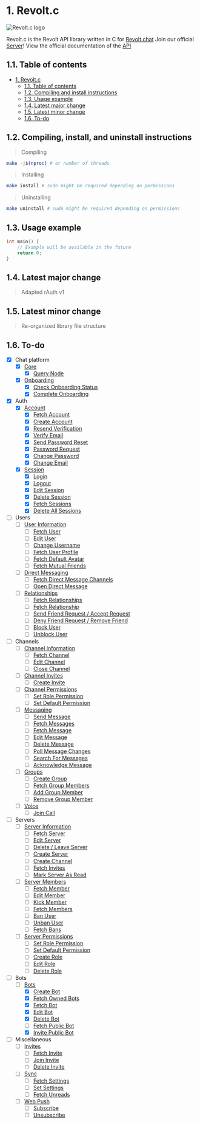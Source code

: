 # 1. Revolt.c
![Revolt.c logo](https://autumn.revolt.chat/icons/E-ASKEsG63ohhrzkEHzSzf8TQ7PzqJGLdPLBQK6EMw?max_side=64)

Revolt.c is the Revolt API library written in C for [Revolt.chat](https://revolt.chat)
Join our official [Server](https://app.revolt.chat/invite/Nw4ZWnxZ)!
View the official documentation of the [API](https://developers.revolt.chat/api/)

## 1.1. Table of contents
- [1. Revolt.c](#1--revolt.c)
  - [1.1. Table of contents](#11-table-of-contents)
  - [1.2. Compiling and install instructions](#12-compiling-and-install-instructions)
  - [1.3. Usage example](#13-usage-example)
  - [1.4. Latest major change](#14-latest-major-change)
  - [1.5. Latest minor change](#15-latest-minor-change)
  - [1.6. To-do](#16-to-do)

## 1.2. Compiling, install, and uninstall instructions
> Compiling
```bash
make -j$(nproc) # or number of threads
```
> Installing
```bash
make install # sudo might be required depending on permissions
```
> Uninstalling
```bash
make uninstall # sudo might be required depending on permissions
```

## 1.3. Usage example
```c
int main() {
    // Example will be available in the future
    return 0;
}
```

## 1.4. Latest major change
> Adapted rAuth v1

## 1.5. Latest minor change
> Re-organized library file structure

## 1.6. To-do
- [x] Chat platform
    - [x] [Core](https://developers.revolt.chat/api/#tag/Core)
        - [x] [Query Node](https://developers.revolt.chat/api/#tag/Core/paths/~1/get)
    - [x] [Onboarding](https://developers.revolt.chat/api/#tag/Onboarding)
        - [x] [Check Onboarding Status](https://developers.revolt.chat/api/#tag/Onboarding/paths/~1onboard~1hello/get)
        - [x] [Complete Onboarding](https://developers.revolt.chat/api/#tag/Onboarding/paths/~1onboard~1complete/post)
- [x] Auth
    - [x] [Account](https://developers.revolt.chat/api/#tag/Account)
        - [x] [Fetch Account](https://developers.revolt.chat/api/#tag/Account/paths/~1account/get)
        - [x] [Create Account](https://developers.revolt.chat/api/#tag/Account/paths/~1account~1create/post)
        - [x] [Resend Verification](https://developers.revolt.chat/api/#tag/Account/paths/~1account~1reverify/post)
        - [x] [Verify Email](https://developers.revolt.chat/api/#tag/Account/paths/~1account~1verify~1:code/post)
        - [x] [Send Password Reset](https://developers.revolt.chat/api/#tag/Account/paths/~1account~1reset_password/post)
        - [x] [Password Request](https://developers.revolt.chat/api/#tag/Account/paths/~1account~1reset_password/patch)
        - [x] [Change Password](https://developers.revolt.chat/api/#tag/Account/paths/~1account~1change~1password/post)
        - [x] [Change Email](https://developers.revolt.chat/api/#tag/Account/paths/~1account~1change~1email/post)
    - [x] [Session](https://developers.revolt.chat/api/#tag/Session)
        - [x] [Login](https://developers.revolt.chat/api/#tag/Session/paths/~1session~1login/post)
        - [x] [Logout](https://developers.revolt.chat/api/#tag/Session/paths/~1session~1logout/delete)
        - [x] [Edit Session](https://developers.revolt.chat/api/#tag/Session/paths/~1session~1:session/patch)
        - [x] [Delete Session](https://developers.revolt.chat/api/#tag/Session/paths/~1session~1:session/delete)
        - [x] [Fetch Sessions](https://developers.revolt.chat/api/#tag/Session/paths/~1session~1all/get)
        - [x] [Delete All Sessions](https://developers.revolt.chat/api/#tag/Session/paths/~1session~1all/delete)
- [ ] Users
    - [ ] [User Information](https://developers.revolt.chat/api/#tag/User-Information)
        - [ ] [Fetch User](https://developers.revolt.chat/api/#tag/User-Information/paths/~1users~1:user/get)
        - [ ] [Edit User](https://developers.revolt.chat/api/#tag/User-Information/paths/~1users~1@\me/patch)
        - [ ] [Change Username](https://developers.revolt.chat/api/#tag/User-Information/paths/~1users~1@\me~1username/patch)
        - [ ] [Fetch User Profile](https://developers.revolt.chat/api/#tag/User-Information/paths/~1users~1:user~1profile/get)
        - [ ] [Fetch Default Avatar](https://developers.revolt.chat/api/#tag/User-Information/paths/~1users~1:user~1default_avatar/get)
        - [ ] [Fetch Mutual Friends](https://developers.revolt.chat/api/#tag/User-Information/paths/~1users~1:user~1mutual/get)
    - [ ] [Direct Messaging](https://developers.revolt.chat/api/#tag/Direct-Messaging)
        - [ ] [Fetch Direct Message Channels](https://developers.revolt.chat/api/#tag/Direct-Messaging/paths/~1users~1dms/get)
        - [ ] [Open Direct Message](https://developers.revolt.chat/api/#tag/Direct-Messaging/paths/~1users~1:user~1dm/get)
    - [ ] [Relationships](https://developers.revolt.chat/api/#tag/Relationships)
        - [ ] [Fetch Relationships](https://developers.revolt.chat/api/#tag/Relationships/paths/~1users~1relationships/get)
        - [ ] [Fetch Relationship](https://developers.revolt.chat/api/#tag/Relationships/paths/~1users~1:user~1relationship/get)
        - [ ] [Send Friend Request / Accept Request](https://developers.revolt.chat/api/#tag/Relationships/paths/~1users~1:username~1friend/put)
        - [ ] [Deny Friend Request / Remove Friend](https://developers.revolt.chat/api/#tag/Relationships/paths/~1users~1:username~1friend/delete)
        - [ ] [Block User](https://developers.revolt.chat/api/#tag/Relationships/paths/~1users~1:user~1block/put)
        - [ ] [Unblock User](https://developers.revolt.chat/api/#tag/Relationships/paths/~1users~1:user~1block/delete)
- [ ] Channels
    - [ ] [Channel Information](https://developers.revolt.chat/api/#tag/Channel-Information)
        - [ ] [Fetch Channel](https://developers.revolt.chat/api/#tag/Channel-Information/paths/~1channels~1:channel/get)
        - [ ] [Edit Channel](https://developers.revolt.chat/api/#tag/Channel-Information/paths/~1channels~1:channel/patch)
        - [ ] [Close Channel](https://developers.revolt.chat/api/#tag/Channel-Information/paths/~1channels~1:channel/delete)
    - [ ] [Channel Invites](https://developers.revolt.chat/api/#tag/Channel-Invites)
        - [ ] [Create Invite](https://developers.revolt.chat/api/#tag/Channel-Invites/paths/~1channels~1:channel~1invites/post)
    - [ ] [Channel Permissions](https://developers.revolt.chat/api/#tag/Channel-Permissions)
        - [ ] [Set Role Permission](https://developers.revolt.chat/api/#tag/Channel-Permissions/paths/~1channels~1:channel~1permissions~1:role/put)
        - [ ] [Set Default Permission](https://developers.revolt.chat/api/#tag/Channel-Permissions/paths/~1channels~1:channel~1permissions~1default/put)
    - [ ] [Messaging](https://developers.revolt.chat/api/#tag/Messaging)
        - [ ] [Send Message](https://developers.revolt.chat/api/#tag/Messaging/paths/~1channels~1:channel~1messages/post)
        - [ ] [Fetch Messages](https://developers.revolt.chat/api/#tag/Messaging/paths/~1channels~1:channel~1messages/get)
        - [ ] [Fetch Message](https://developers.revolt.chat/api/#tag/Messaging/paths/~1channels~1:channel~1messages~1:message/get)
        - [ ] [Edit Message](https://developers.revolt.chat/api/#tag/Messaging/paths/~1channels~1:channel~1messages~1:message/patch)
        - [ ] [Delete Message](https://developers.revolt.chat/api/#tag/Messaging/paths/~1channels~1:channel~1messages~1:message/delete)
        - [ ] [Poll Message Changes](https://developers.revolt.chat/api/#tag/Messaging/paths/~1channels~1:channel~1messages~1stale/post)
        - [ ] [Search For Messages](https://developers.revolt.chat/api/#tag/Messaging/paths/~1channels~1:channel~1messages~1search/post)
        - [ ] [Acknowledge Message](https://developers.revolt.chat/api/#tag/Messaging/paths/~1channels~1:channel~1ack~1:message/put)
    - [ ] [Groups](https://developers.revolt.chat/api/#tag/Groups)
        - [ ] [Create Group](https://developers.revolt.chat/api/#tag/Groups/paths/~1channels~1create/post)
        - [ ] [Fetch Group Members](https://developers.revolt.chat/api/#tag/Groups/paths/~1channels~1:channel~1members/get)
        - [ ] [Add Group Member](https://developers.revolt.chat/api/#tag/Groups/paths/~1channels~1:channel~1members/put)
        - [ ] [Remove Group Member](https://developers.revolt.chat/api/#tag/Groups/paths/~1channels~1:channel~1members/delete)
    - [ ] [Voice](https://developers.revolt.chat/api/#tag/Voice)
        - [ ] [Join Call](https://developers.revolt.chat/api/#tag/Voice/paths/~1channels~1:channel~1join_call/post)
- [ ] Servers
    - [ ] [Server Information](https://developers.revolt.chat/api/#tag/Server-Information)
        - [ ] [Fetch Server](https://developers.revolt.chat/api/#tag/Server-Information/paths/~1servers~1:server/get)
        - [ ] [Edit Server](https://developers.revolt.chat/api/#tag/Server-Information/paths/~1servers~1:server/patch)
        - [ ] [Delete / Leave Server](https://developers.revolt.chat/api/#tag/Server-Information/paths/~1servers~1:server/delete)
        - [ ] [Create Server](https://developers.revolt.chat/api/#tag/Server-Information/paths/~1servers~1create/post)
        - [ ] [Create Channel](https://developers.revolt.chat/api/#tag/Server-Information/paths/~1servers~1:server~1channels/post)
        - [ ] [Fetch Invites](https://developers.revolt.chat/api/#tag/Server-Information/paths/~1servers~1:server~1invites/get)
        - [ ] [Mark Server As Read](https://developers.revolt.chat/api/#tag/Server-Information/paths/~1servers~1:server~1ack/put)
    - [ ] [Server Members](https://developers.revolt.chat/api/#tag/Server-Members)
        - [ ] [Fetch Member](https://developers.revolt.chat/api/#tag/Server-Members/paths/~1servers~1:server~1members~1:member/get)
        - [ ] [Edit Member](https://developers.revolt.chat/api/#tag/Server-Members/paths/~1servers~1:server~1members~1:member/patch)
        - [ ] [Kick Member](https://developers.revolt.chat/api/#tag/Server-Members/paths/~1servers~1:server~1members~1:member/delete)
        - [ ] [Fetch Members](https://developers.revolt.chat/api/#tag/Server-Members/paths/~1servers~1:server~1members/get)
        - [ ] [Ban User](https://developers.revolt.chat/api/#tag/Server-Members/paths/~1servers~1:server~1bans~1:member/put)
        - [ ] [Unban User](https://developers.revolt.chat/api/#tag/Server-Members/paths/~1servers~1:server~1bans~1:member/delete)
        - [ ] [Fetch Bans](https://developers.revolt.chat/api/#tag/Server-Members/paths/~1servers~1:server~1bans/get)
    - [ ] [Server Permissions](https://developers.revolt.chat/api/#tag/Server-Permissions)
        - [ ] [Set Role Permission](https://developers.revolt.chat/api/#tag/Server-Permissions/paths/~1servers~1:server~1permissions~1:role/put)
        - [ ] [Set Default Permission](https://developers.revolt.chat/api/#tag/Server-Permissions/paths/~1servers~1:server~1permissions~1default/put)
        - [ ] [Create Role](https://developers.revolt.chat/api/#tag/Server-Permissions/paths/~1servers~1:server~1roles/post)
        - [ ] [Edit Role](https://developers.revolt.chat/api/#tag/Server-Permissions/paths/~1servers~1:server~1roles~1:role/patch)
        - [ ] [Delete Role](https://developers.revolt.chat/api/#tag/Server-Permissions/paths/~1servers~1:server~1roles~1:role/delete)
- [ ] Bots
    - [ ] [Bots](https://developers.revolt.chat/api/#tag/Bots)
        - [x] [Create Bot](https://developers.revolt.chat/api/#tag/Bots/paths/~1bots~1create/post)
        - [x] [Fetch Owned Bots](https://developers.revolt.chat/api/#tag/Bots/paths/~1bots~1@me/get)
        - [x] [Fetch Bot](https://developers.revolt.chat/api/#tag/Bots/paths/~1bots~1:bot/get)
        - [x] [Edit Bot](https://developers.revolt.chat/api/#tag/Bots/paths/~1bots~1:bot/patch)
        - [x] [Delete Bot](https://developers.revolt.chat/api/#tag/Bots/paths/~1bots~1:bot/delete)
        - [ ] [Fetch Public Bot](https://developers.revolt.chat/api/#tag/Bots/paths/~1bots~1:bot~1invite/get)
        - [x] [Invite Public Bot](https://developers.revolt.chat/api/#tag/Bots/paths/~1bots~1:bot~1invite/post)
- [ ] Miscellaneous
    - [ ] [Invites](https://developers.revolt.chat/api/#tag/Invites)
        - [ ] [Fetch Invite](https://developers.revolt.chat/api/#tag/Invites/paths/~1invites~1:invite/get)
        - [ ] [Join Invite](https://developers.revolt.chat/api/#tag/Invites/paths/~1invites~1:invite/post)
        - [ ] [Delete Invite](https://developers.revolt.chat/api/#tag/Invites/paths/~1invites~1:invite/delete)
    - [ ] [Sync](https://developers.revolt.chat/api/#tag/Sync)
        - [ ] [Fetch Settings](https://developers.revolt.chat/api/#tag/Sync/paths/~1sync~1settings~1fetch/post)
        - [ ] [Set Settings](https://developers.revolt.chat/api/#tag/Sync/paths/~1sync~1settings~1set/post)
        - [ ] [Fetch Unreads](https://developers.revolt.chat/api/#tag/Sync/paths/~1sync~1unreads/post)
	- [ ] [Web Push](https://developers.revolt.chat/api/#tag/Web-Push)
        - [ ] [Subscribe](https://developers.revolt.chat/api/#tag/Web-Push/paths/~1push~1subscribe/post)
        - [ ] [Unsubscribe](https://developers.revolt.chat/api/#tag/Web-Push/paths/~1push~1unsubscribe/post)
